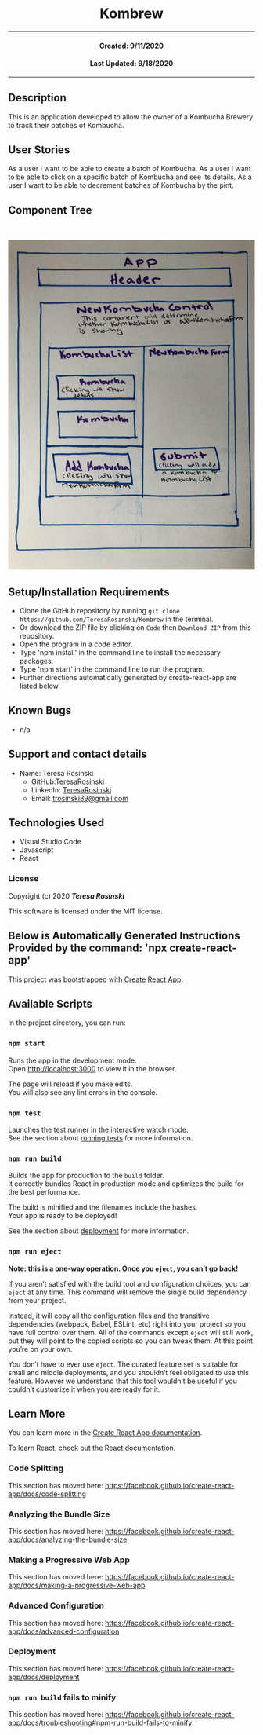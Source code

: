 <h1 align="center"><strong>Kombrew</strong></h1>

---

<h4 align="center">Created: 9/11/2020</h4>
<h4 align="center">Last Updated: 9/18/2020</h4>

---

## Description

This is an application developed to allow the owner of a Kombucha Brewery to track their batches of Kombucha.

## User Stories

As a user I want to be able to create a batch of Kombucha.
As a user I want to be able to click on a specific batch of Kombucha and see its details.
As a user I want to be able to decrement batches of Kombucha by the pint.

## Component Tree

<img align = "center">

![Preview](./kombrewComponentTree.jpg)

## Setup/Installation Requirements

- Clone the GitHub repository by running `git clone https://github.com/TeresaRosinski/Kombrew` in the terminal.
- Or download the ZIP file by clicking on `Code` then `Download ZIP` from this repository.
- Open the program in a code editor.
- Type 'npm install' in the command line to install the necessary packages.
- Type 'npm start' in the command line to run the program.
- Further directions automatically generated by create-react-app are listed below.

## Known Bugs

- n/a

## Support and contact details

- Name: Teresa Rosinski
  - GitHub:[TeresaRosinski](https://github.com/TeresaRosinski)
  - LinkedIn: [TeresaRosinski](https://www.linkedin.com/in/teresarosinski/)
  - Email: trosinski89@gmail.com

## Technologies Used

- Visual Studio Code
- Javascript
- React

### License

Copyright (c) 2020 **_Teresa Rosinski_**

This software is licensed under the MIT license.

## Below is Automatically Generated Instructions Provided by the command: 'npx create-react-app'

This project was bootstrapped with [Create React App](https://github.com/facebook/create-react-app).

## Available Scripts

In the project directory, you can run:

### `npm start`

Runs the app in the development mode.<br />
Open [http://localhost:3000](http://localhost:3000) to view it in the browser.

The page will reload if you make edits.<br />
You will also see any lint errors in the console.

### `npm test`

Launches the test runner in the interactive watch mode.<br />
See the section about [running tests](https://facebook.github.io/create-react-app/docs/running-tests) for more information.

### `npm run build`

Builds the app for production to the `build` folder.<br />
It correctly bundles React in production mode and optimizes the build for the best performance.

The build is minified and the filenames include the hashes.<br />
Your app is ready to be deployed!

See the section about [deployment](https://facebook.github.io/create-react-app/docs/deployment) for more information.

### `npm run eject`

**Note: this is a one-way operation. Once you `eject`, you can’t go back!**

If you aren’t satisfied with the build tool and configuration choices, you can `eject` at any time. This command will remove the single build dependency from your project.

Instead, it will copy all the configuration files and the transitive dependencies (webpack, Babel, ESLint, etc) right into your project so you have full control over them. All of the commands except `eject` will still work, but they will point to the copied scripts so you can tweak them. At this point you’re on your own.

You don’t have to ever use `eject`. The curated feature set is suitable for small and middle deployments, and you shouldn’t feel obligated to use this feature. However we understand that this tool wouldn’t be useful if you couldn’t customize it when you are ready for it.

## Learn More

You can learn more in the [Create React App documentation](https://facebook.github.io/create-react-app/docs/getting-started).

To learn React, check out the [React documentation](https://reactjs.org/).

### Code Splitting

This section has moved here: https://facebook.github.io/create-react-app/docs/code-splitting

### Analyzing the Bundle Size

This section has moved here: https://facebook.github.io/create-react-app/docs/analyzing-the-bundle-size

### Making a Progressive Web App

This section has moved here: https://facebook.github.io/create-react-app/docs/making-a-progressive-web-app

### Advanced Configuration

This section has moved here: https://facebook.github.io/create-react-app/docs/advanced-configuration

### Deployment

This section has moved here: https://facebook.github.io/create-react-app/docs/deployment

### `npm run build` fails to minify

This section has moved here: https://facebook.github.io/create-react-app/docs/troubleshooting#npm-run-build-fails-to-minify
